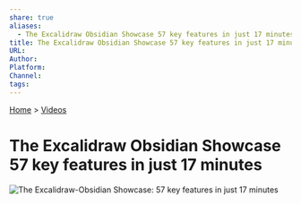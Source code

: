 ```yaml
---
share: true
aliases:
  - The Excalidraw Obsidian Showcase 57 key features in just 17 minutes
title: The Excalidraw Obsidian Showcase 57 key features in just 17 minutes
URL: 
Author: 
Platform: 
Channel: 
tags: 
---
```

[Home](../index.md) > [Videos](./index.md)  
# The Excalidraw Obsidian Showcase 57 key features in just 17 minutes  
![The Excalidraw-Obsidian Showcase: 57 key features in just 17 minutes](https://youtu.be/P_Q6avJGoWI?si=opsJ6aMUAb5fZIB8)  
  
